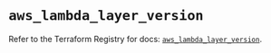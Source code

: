 # `aws_lambda_layer_version`

Refer to the Terraform Registry for docs: [`aws_lambda_layer_version`](https://registry.terraform.io/providers/hashicorp/aws/6.12.0/docs/resources/lambda_layer_version).

